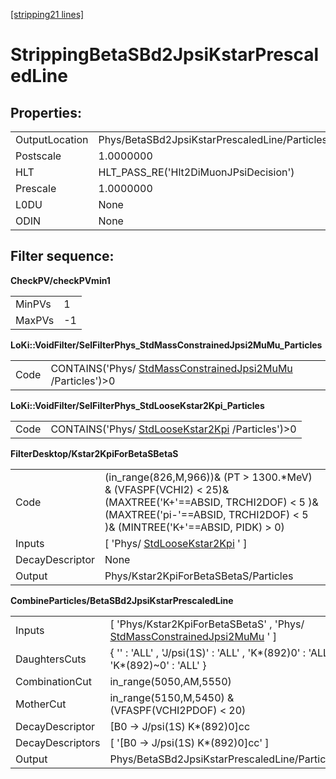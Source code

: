 [[stripping21 lines]](./stripping21-leptonic)

# StrippingBetaSBd2JpsiKstarPrescaledLine

## Properties:

|                |                                               |
|----------------|-----------------------------------------------|
| OutputLocation | Phys/BetaSBd2JpsiKstarPrescaledLine/Particles |
| Postscale      | 1.0000000                                     |
| HLT            | HLT_PASS_RE('Hlt2DiMuonJPsiDecision')         |
| Prescale       | 1.0000000                                     |
| L0DU           | None                                          |
| ODIN           | None                                          |

## Filter sequence:

**CheckPV/checkPVmin1**

|        |     |
|--------|-----|
| MinPVs | 1   |
| MaxPVs | -1  |

**LoKi::VoidFilter/SelFilterPhys_StdMassConstrainedJpsi2MuMu_Particles**

|      |                                                                                                          |
|------|----------------------------------------------------------------------------------------------------------|
| Code | CONTAINS('Phys/ [StdMassConstrainedJpsi2MuMu](./stripping21-stdmassconstrainedjpsi2mumu) /Particles')\>0 |

**LoKi::VoidFilter/SelFilterPhys_StdLooseKstar2Kpi_Particles**

|      |                                                                                      |
|------|--------------------------------------------------------------------------------------|
| Code | CONTAINS('Phys/ [StdLooseKstar2Kpi](./stripping21-stdloosekstar2kpi) /Particles')\>0 |

**FilterDesktop/Kstar2KpiForBetaSBetaS**

|                 |                                                                                                                                                                                         |
|-----------------|-----------------------------------------------------------------------------------------------------------------------------------------------------------------------------------------|
| Code            | (in_range(826,M,966))& (PT \> 1300.\*MeV) & (VFASPF(VCHI2) \< 25)& (MAXTREE('K+'==ABSID, TRCHI2DOF) \< 5 )& (MAXTREE('pi-'==ABSID, TRCHI2DOF) \< 5 )& (MINTREE('K+'==ABSID, PIDK) \> 0) |
| Inputs          | [ 'Phys/ [StdLooseKstar2Kpi](./stripping21-stdloosekstar2kpi) ' ]                                                                                                                     |
| DecayDescriptor | None                                                                                                                                                                                    |
| Output          | Phys/Kstar2KpiForBetaSBetaS/Particles                                                                                                                                                   |

**CombineParticles/BetaSBd2JpsiKstarPrescaledLine**

|                  |                                                                                                                         |
|------------------|-------------------------------------------------------------------------------------------------------------------------|
| Inputs           | [ 'Phys/Kstar2KpiForBetaSBetaS' , 'Phys/ [StdMassConstrainedJpsi2MuMu](./stripping21-stdmassconstrainedjpsi2mumu) ' ] |
| DaughtersCuts    | { '' : 'ALL' , 'J/psi(1S)' : 'ALL' , 'K\*(892)0' : 'ALL' , 'K\*(892)\~0' : 'ALL' }                                      |
| CombinationCut   | in_range(5050,AM,5550)                                                                                                  |
| MotherCut        | in_range(5150,M,5450) & (VFASPF(VCHI2PDOF) \< 20)                                                                       |
| DecayDescriptor  | [B0 -\> J/psi(1S) K\*(892)0]cc                                                                                        |
| DecayDescriptors | [ '[B0 -\> J/psi(1S) K\*(892)0]cc' ]                                                                                |
| Output           | Phys/BetaSBd2JpsiKstarPrescaledLine/Particles                                                                           |
